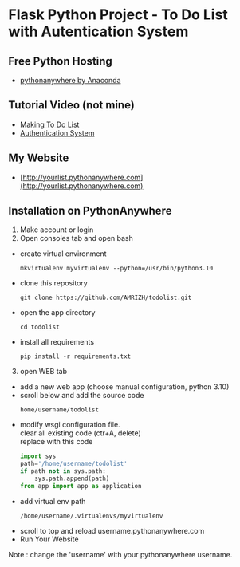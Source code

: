# Flask Python Project - To Do List with Autentication System

## Free Python Hosting

- [pythonanywhere by Anaconda](https://www.pythonanywhere.com)

## Tutorial Video (not mine)

- [Making To Do List](https://www.youtube.com/watch?v=45P3xQPaYxc)
- [Authentication System](https://www.youtube.com/watch?v=Fr2MxT9M0V4)

## My Website

- [http://yourlist.pythonanywhere.com](http://yourlist.pythonanywhere.com)

## Installation on PythonAnywhere
1. Make account or login
2. Open consoles tab and open bash
- create virtual environment
  ```cli
  mkvirtualenv myvirtualenv --python=/usr/bin/python3.10
  ```
- clone this repository
  ```cli
  git clone https://github.com/AMRIZH/todolist.git
  ```
- open the app directory
  ```cli
  cd todolist
  ```
- install all requirements
  ```cli
  pip install -r requirements.txt
  ```
3. open WEB tab
- add a new web app (choose manual configuration, python 3.10)
- scroll below and add the source code 
  ```path
  home/username/todolist
  ```
- modify wsgi configuration file.<br>
  clear all existing code (ctr+A, delete)<br>
  replace with this code
  ```python
  import sys
  path='/home/username/todolist'
  if path not in sys.path:
      sys.path.append(path)
  from app import app as application
  ```
- add virtual env path
  ```path
  /home/username/.virtualenvs/myvirtualenv
  ```
- scroll to top and reload username.pythonanywhere.com
- Run Your Website

Note : change the 'username' with your pythonanywhere username.
